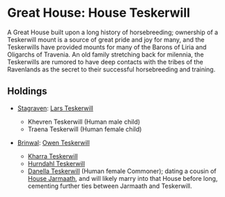 # Great House: House Teskerwill
A Great House built upon a long history of horsebreeding; ownership of a Teskerwill mount is a source of great pride and joy for many, and the Teskerwills have provided mounts for many of the Barons of Liria and Oligarchs of Travenia. An old family stretching back for milennia, the Teskerwills are rumored to have deep contacts with the tribes of the Ravenlands as the secret to their successful horsebreeding and training.

## Holdings
* [Stagraven](/Cities/Stagraven.md): [Lars Teskerwill](/People/LarsTeskerwill.md) 
  * Khevren Teskerwill (Human male child)
  * Traena Teskerwill (Human female child)

* [Brinwal](/Cities/Brinwal.md): [Owen Teskerwill](/People/OwenTeskerwill.md) 
  * [Kharra Teskerwill](/People/KharraTeskerwill.md) 
  * [Hurndahl Teskerwill](/People/HurndahlTeskerwill.md) 
  * [Danella Teskerwill](/People/DanellaTeskerwill.md) (Human female Commoner); dating a cousin of [House Jarmaath](Jarmaath.md), and will likely marry into that House before long, cementing further ties between Jarmaath and Teskerwill.

